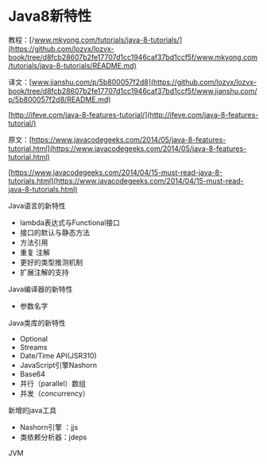 # Java8新特性

教程：[/www.mkyong.com/tutorials/java-8-tutorials/](https://github.com/lozvx/lozvx-book/tree/d8fcb28607b2fe17707d1cc1946caf37bd1ccf5f/www.mkyong.com/tutorials/java-8-tutorials/README.md)

译文：[www.jianshu.com/p/5b800057f2d8](https://github.com/lozvx/lozvx-book/tree/d8fcb28607b2fe17707d1cc1946caf37bd1ccf5f/www.jianshu.com/p/5b800057f2d8/README.md)

[http://ifeve.com/java-8-features-tutorial/](http://ifeve.com/java-8-features-tutorial/)

原文：[https://www.javacodegeeks.com/2014/05/java-8-features-tutorial.html](https://www.javacodegeeks.com/2014/05/java-8-features-tutorial.html)

[https://www.javacodegeeks.com/2014/04/15-must-read-java-8-tutorials.html](https://www.javacodegeeks.com/2014/04/15-must-read-java-8-tutorials.html)

Java语言的新特性

* lambda表达式与Functional接口
* 接口的默认与静态方法
* 方法引用
* 重复 注解
* 更好的类型推测机制
* 扩展注解的支持

Java编译器的新特性

* 参数名字

Java类库的新特性

* Optional
* Streams
* Date/Time API\(JSR310\)
* JavaScript引擎Nashorn
* Base64
* 并行（parallel）数组
* 并发（concurrency）

新增的java工具

* Nashorn引擎 ：jjs
* 类依赖分析器：jdeps

JVM

